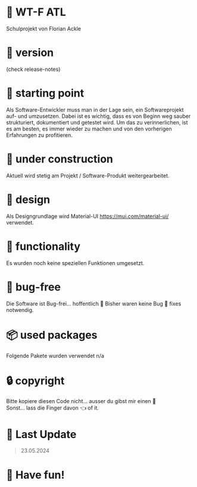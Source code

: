 # :page_facing_up: WT-F ATL

Schulprojekt von Florian Ackle

# :bookmark: version

(check release-notes)

# :construction_worker: starting point

Als Software-Entwickler muss man in der Lage sein, ein Softwareprojekt auf- und umzusetzen. Dabei ist es wichtig, dass es von Beginn weg sauber strukturiert, dokumentiert und getestet wird. Um das zu verinnerlichen, ist es am besten, es immer wieder zu machen und von den vorherigen Erfahrungen zu profitieren.

# :wrench: under construction

Aktuell wird stetig am Projekt / Software-Produkt weitergearbeitet.

# :art: design

Als Designgrundlage wird Material-UI https://mui.com/material-ui/ verwendet.

# :construction: functionality

Es wurden noch keine speziellen Funktionen umgesetzt.

# :bug: bug-free

Die Software ist Bug-frei... hoffentlich :see_no_evil:
Bisher waren keine Bug :bug: fixes notwendig.

# :package: used packages

Folgende Pakete wurden verwendet
n/a

# :lock: copyright

Bitte kopiere diesen Code nicht... ausser du gibst mir einen :cookie:
</br>
Sonst... lass die Finger davon :point_left: of it.

# :date: Last Update

> 23.05.2024

# :rocket: Have fun!

